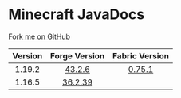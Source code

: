 # Minecraft JavaDocs

[Fork me on GitHub](https://github.com/ladylexxie/ladylexxie.github.io)

| Version  | Forge Version                                                  | Fabric Version                                                 |
| :------: | :------------------------------------------------------------: | :------------------------------------------------------------: |
|  1.19.2  | [43.2.6](https://ladylexxie.github.io/forge-javadocs/1.19.2/)  | [0.75.1](https://ladylexxie.github.io/fabric-javadocs/1.19.2/) |
|  1.16.5  | [36.2.39](https://ladylexxie.github.io/forge-javadocs/1.16.5/) |                                                                |
